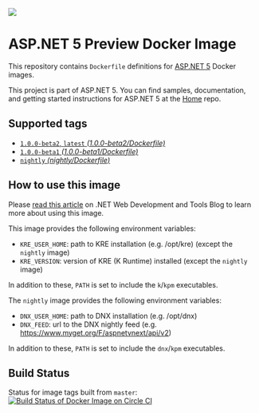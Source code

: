 ![](https://avatars3.githubusercontent.com/u/6476660?v=3&s=200)

ASP.NET 5 Preview Docker Image
====================

This repository contains `Dockerfile` definitions for [ASP.NET 5][home] Docker images.

This project is part of ASP.NET 5. You can find samples, documentation, and getting started instructions for ASP.NET 5 at the [Home][home] repo.

## Supported tags

* [`1.0.0-beta2`, `latest`  _(1.0.0-beta2/Dockerfile)_](https://github.com/aspnet/aspnet-docker/blob/master/1.0.0-beta2/Dockerfile)
* [`1.0.0-beta1` _(1.0.0-beta1/Dockerfile)_](https://github.com/aspnet/aspnet-docker/blob/master/1.0.0-beta1/Dockerfile)
* [`nightly` _(nightly/Dockerfile)_](https://github.com/aspnet/aspnet-docker/blob/master/nightly/Dockerfile)

## How to use this image

Please [read this article][webdev-article] on .NET Web Development and Tools Blog to learn more about using this image.

This image provides the following environment variables:

* `KRE_USER_HOME`: path to KRE installation (e.g. /opt/kre) (except the `nightly` image)
* `KRE_VERSION`: version of KRE (K Runtime) installed (except the `nightly` image)

In addition to these, `PATH` is set to include the `k`/`kpm` executables.

The `nightly` image provides the following environment variables:

* `DNX_USER_HOME`: path to DNX installation (e.g. /opt/dnx)
* `DNX_FEED`: url to the DNX nightly feed (e.g. https://www.myget.org/F/aspnetvnext/api/v2)

In addition to these, `PATH` is set to include the `dnx`/`kpm` executables.

## Build Status

Status for image tags built from `master`: [![Build Status of Docker Image on Circle CI](https://circleci.com/gh/aspnet/aspnet-docker/tree/master.svg?style=svg)](https://circleci.com/gh/aspnet/aspnet-docker/tree/master)

[home]: https://github.com/aspnet/home
[webdev-article]: http://blogs.msdn.com/b/webdev/archive/2015/01/14/running-asp-net-5-applications-in-linux-containers-with-docker.aspx
